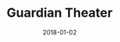 ---
layout: site
title: "Guardian Theater"
date: 2018-01-02
categories: [community]
version: 5.0.2
major: 5
minor: 0
patch: 2
slug: guardian-theater
link: https://guardian.theater/
submitter: lpolepeddi
permalink: /sites/:slug
---